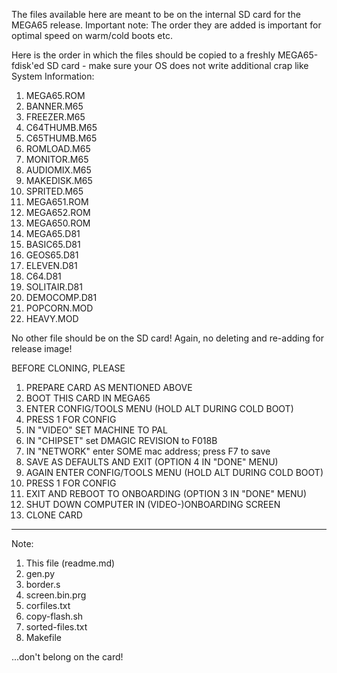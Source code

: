 The files available here are meant to be on the internal SD card for the MEGA65 release.
Important note: The order they are added is important for optimal speed on warm/cold boots etc.

Here is the order in which the files should be copied to a freshly MEGA65-fdisk'ed SD card - make
sure your OS does not write additional crap like System Information:

1. MEGA65.ROM
2. BANNER.M65
3. FREEZER.M65
4. C64THUMB.M65
5. C65THUMB.M65
6. ROMLOAD.M65
7. MONITOR.M65
8. AUDIOMIX.M65
9. MAKEDISK.M65
10. SPRITED.M65
11. MEGA651.ROM
12. MEGA652.ROM
13. MEGA650.ROM
14. MEGA65.D81
15. BASIC65.D81
16. GEOS65.D81
17. ELEVEN.D81
18. C64.D81
19. SOLITAIR.D81
20. DEMOCOMP.D81
21. POPCORN.MOD
22. HEAVY.MOD

No other file should be on the SD card! Again, no deleting and re-adding for release image!

BEFORE CLONING, PLEASE

1. PREPARE CARD AS MENTIONED ABOVE
2. BOOT THIS CARD IN MEGA65
3. ENTER CONFIG/TOOLS MENU (HOLD ALT DURING COLD BOOT)
4. PRESS 1 FOR CONFIG
5. IN "VIDEO" SET MACHINE TO PAL
6. IN "CHIPSET" set DMAGIC REVISION to F018B
7. IN "NETWORK" enter SOME mac address; press F7 to save
8. SAVE AS DEFAULTS AND EXIT (OPTION 4 IN "DONE" MENU)
9. AGAIN ENTER CONFIG/TOOLS MENU (HOLD ALT DURING COLD BOOT)
10. PRESS 1 FOR CONFIG
11. EXIT AND REBOOT TO ONBOARDING (OPTION 3 IN "DONE" MENU)
12. SHUT DOWN COMPUTER IN (VIDEO-)ONBOARDING SCREEN
13. CLONE CARD
___________________________________________________________________________________________

Note:

1. This file (readme.md)
2. gen.py
3. border.s
4. screen.bin.prg
5. corfiles.txt
6. copy-flash.sh
7. sorted-files.txt
8. Makefile

...don't belong on the card!
